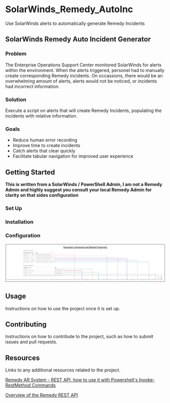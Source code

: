 # SolarWinds_Remedy_AutoInc
Use SolarWinds alerts to automatically generate Remedy Incidents

## SolarWinds Remedy Auto Incident Generator

### Problem
The Enterprise Operations Support Center monitored SolarWinds for alerts within the environment. 
When the alerts triggered, personel had to manually create corresponding Remedy incidents.
On occassions, there would be an overwhelming amount of alerts, alerts would not be noticed, or incidents had incorrect information.

### Solution
Execute a script on alerts that will create Remedy Incidents, populating the incidents with relative information.

### Goals
- Reduce human error recording
- Improve time to create incidents
- Catch alerts that clear quickly
- Facilitate tabular navigation for improved user experience

## Getting Started
**This is written from a SolarWinds / PowerShell Admin, I am not a Remedy Admin and highly suggest you consult your local Remedy Admin for clarity on that sides configuration**

### Set Up
### Installation
### Configuration

![Execution Diagram](Images/execution_description.jpg "Execution Visual")

## Usage
Instructions on how to use the project once it is set up.

## Contributing
Instructions on how to contribute to the project, such as how to submit issues and pull requests.

## Resources
Links to any additional resources related to the project.

[Remedy AR System - REST API, how to use it with Powershell's Invoke-RestMethod Commands](https://community.bmc.com/s/article/Remedy-AR-System-REST-API-how-to-use-it-with-Powershell-s-Invoke-RestMethod-Commands)

[Overview of the Remedy REST API](https://docs.bmc.com/docs/ars2002/overview-of-the-rest-api-909638130.html)
